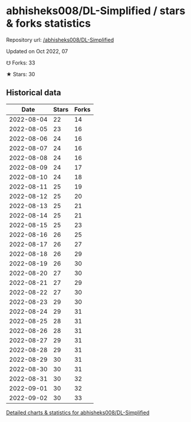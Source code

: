 # abhisheks008/DL-Simplified / stars & forks statistics

Repository url: [/abhisheks008/DL-Simplified](https://github.com/abhisheks008/DL-Simplified)

Updated on Oct 2022, 07

☋ Forks: 33

★ Stars: 30

## Historical data
| Date | Stars | Forks |
|------|-------|-------|
| 2022-08-04 | 22 | 14 | 
| 2022-08-05 | 23 | 16 | 
| 2022-08-06 | 24 | 16 | 
| 2022-08-07 | 24 | 16 | 
| 2022-08-08 | 24 | 16 | 
| 2022-08-09 | 24 | 17 | 
| 2022-08-10 | 24 | 18 | 
| 2022-08-11 | 25 | 19 | 
| 2022-08-12 | 25 | 20 | 
| 2022-08-13 | 25 | 21 | 
| 2022-08-14 | 25 | 21 | 
| 2022-08-15 | 25 | 23 | 
| 2022-08-16 | 26 | 25 | 
| 2022-08-17 | 26 | 27 | 
| 2022-08-18 | 26 | 29 | 
| 2022-08-19 | 26 | 30 | 
| 2022-08-20 | 27 | 30 | 
| 2022-08-21 | 27 | 29 | 
| 2022-08-22 | 27 | 30 | 
| 2022-08-23 | 29 | 30 | 
| 2022-08-24 | 29 | 31 | 
| 2022-08-25 | 28 | 31 | 
| 2022-08-26 | 28 | 31 | 
| 2022-08-27 | 29 | 31 | 
| 2022-08-28 | 29 | 31 | 
| 2022-08-29 | 30 | 31 | 
| 2022-08-30 | 30 | 31 | 
| 2022-08-31 | 30 | 32 | 
| 2022-09-01 | 30 | 32 | 
| 2022-09-02 | 30 | 33 | 


[Detailed charts & statistics for abhisheks008/DL-Simplified](https://reviewgithub.com/rep/abhisheks008/DL-Simplified)

